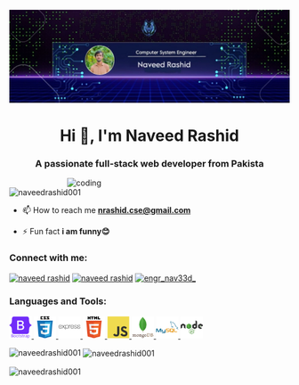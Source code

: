 ![logo](https://github.com/naveedrashid001/naveedrashid001/blob/main/baner-profile.jpg)
<h1 align="center">Hi 👋, I'm Naveed Rashid</h1>
<h3 align="center">A passionate full-stack web developer from Pakista</h3>

<img align="right" alt="coding" width="400" src="https://user-images.githubusercontent.com/55389276/140866485-8fb1c876-9a8f-4d6a-98dc-08c4981eaf70.gif">

<p align="left"> <img src="https://komarev.com/ghpvc/?username=naveedrashid001&label=Profile%20views&color=0e75b6&style=flat" alt="naveedrashid001" /> </p>

- 📫 How to reach me **nrashid.cse@gmail.com**

- ⚡ Fun fact **i am funny😊**

<h3 align="left">Connect with me:</h3>
<p align="left">
<a href="www.linkedin.com/in/naveed-rashid-565777298" target="blank"><img align="center" src="https://raw.githubusercontent.com/rahuldkjain/github-profile-readme-generator/master/src/images/icons/Social/linked-in-alt.svg" alt="naveed rashid" height="30" width="40" /></a>
<a href="https://www.facebook.com/profile.php?id=100047557193285&mibextid=ZbWKwL" target="blank"><img align="center" src="https://raw.githubusercontent.com/rahuldkjain/github-profile-readme-generator/master/src/images/icons/Social/facebook.svg" alt="naveed rashid" height="30" width="40" /></a>
<a href="https://instagram.com/engr_nav33d_" target="blank"><img align="center" src="https://raw.githubusercontent.com/rahuldkjain/github-profile-readme-generator/master/src/images/icons/Social/instagram.svg" alt="engr_nav33d_" height="30" width="40" /></a>
</p>

<h3 align="left">Languages and Tools:</h3>
<p align="left"> <a href="https://getbootstrap.com" target="_blank" rel="noreferrer"> <img src="https://raw.githubusercontent.com/devicons/devicon/master/icons/bootstrap/bootstrap-plain-wordmark.svg" alt="bootstrap" width="40" height="40"/> </a> <a href="https://www.w3schools.com/css/" target="_blank" rel="noreferrer"> <img src="https://raw.githubusercontent.com/devicons/devicon/master/icons/css3/css3-original-wordmark.svg" alt="css3" width="40" height="40"/> </a> <a href="https://expressjs.com" target="_blank" rel="noreferrer"> <img src="https://raw.githubusercontent.com/devicons/devicon/master/icons/express/express-original-wordmark.svg" alt="express" width="40" height="40"/> </a> <a href="https://www.w3.org/html/" target="_blank" rel="noreferrer"> <img src="https://raw.githubusercontent.com/devicons/devicon/master/icons/html5/html5-original-wordmark.svg" alt="html5" width="40" height="40"/> </a> <a href="https://developer.mozilla.org/en-US/docs/Web/JavaScript" target="_blank" rel="noreferrer"> <img src="https://raw.githubusercontent.com/devicons/devicon/master/icons/javascript/javascript-original.svg" alt="javascript" width="40" height="40"/> </a> <a href="https://www.mongodb.com/" target="_blank" rel="noreferrer"> <img src="https://raw.githubusercontent.com/devicons/devicon/master/icons/mongodb/mongodb-original-wordmark.svg" alt="mongodb" width="40" height="40"/> </a> <a href="https://www.mysql.com/" target="_blank" rel="noreferrer"> <img src="https://raw.githubusercontent.com/devicons/devicon/master/icons/mysql/mysql-original-wordmark.svg" alt="mysql" width="40" height="40"/> </a> <a href="https://nodejs.org" target="_blank" rel="noreferrer"> <img src="https://raw.githubusercontent.com/devicons/devicon/master/icons/nodejs/nodejs-original-wordmark.svg" alt="nodejs" width="40" height="40"/> </a> </p>

<p><img align="left" src="https://github-readme-stats.vercel.app/api/top-langs?username=naveedrashid001&show_icons=true&locale=en&layout=compact" alt="naveedrashid001" /></p>

<p>&nbsp;<img align="center" src="https://github-readme-stats.vercel.app/api?username=naveedrashid001&show_icons=true&locale=en" alt="naveedrashid001" /></p>

<p><img align="center" src="https://github-readme-streak-stats.herokuapp.com/?user=naveedrashid001&" alt="naveedrashid001" /></p>
